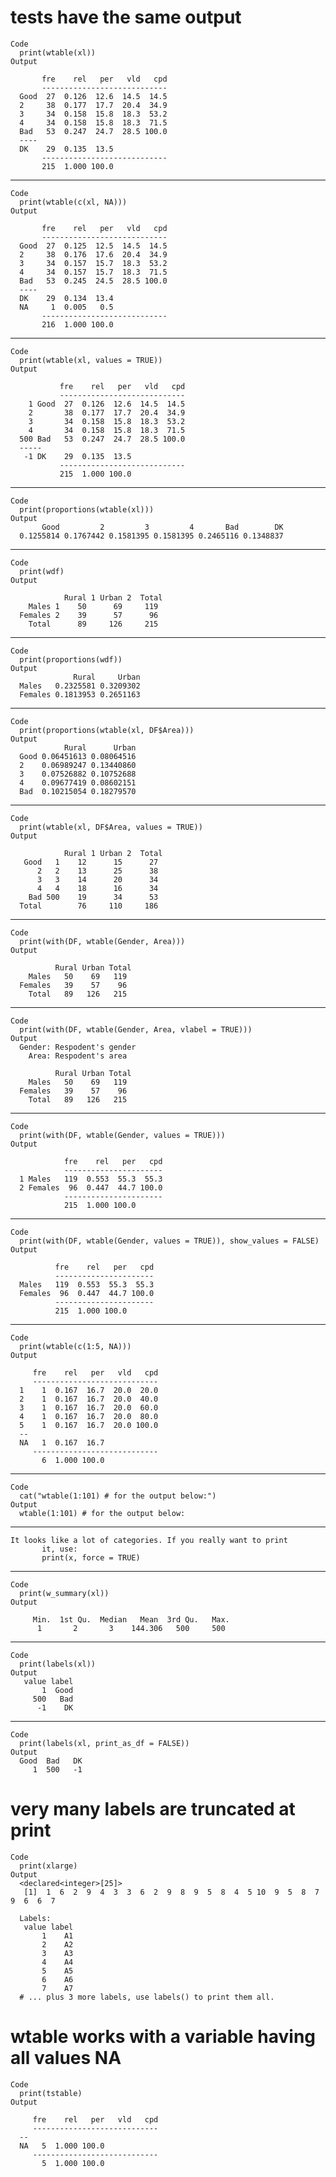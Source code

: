 # tests have the same output

    Code
      print(wtable(xl))
    Output
      
           fre    rel   per   vld   cpd
           ----------------------------
      Good  27  0.126  12.6  14.5  14.5 
      2     38  0.177  17.7  20.4  34.9 
      3     34  0.158  15.8  18.3  53.2 
      4     34  0.158  15.8  18.3  71.5 
      Bad   53  0.247  24.7  28.5 100.0 
      ----
      DK    29  0.135  13.5 
           ----------------------------
           215  1.000 100.0
      

---

    Code
      print(wtable(c(xl, NA)))
    Output
      
           fre    rel   per   vld   cpd
           ----------------------------
      Good  27  0.125  12.5  14.5  14.5 
      2     38  0.176  17.6  20.4  34.9 
      3     34  0.157  15.7  18.3  53.2 
      4     34  0.157  15.7  18.3  71.5 
      Bad   53  0.245  24.5  28.5 100.0 
      ----
      DK    29  0.134  13.4 
      NA     1  0.005   0.5 
           ----------------------------
           216  1.000 100.0
      

---

    Code
      print(wtable(xl, values = TRUE))
    Output
      
               fre    rel   per   vld   cpd
               ----------------------------
        1 Good  27  0.126  12.6  14.5  14.5 
        2       38  0.177  17.7  20.4  34.9 
        3       34  0.158  15.8  18.3  53.2 
        4       34  0.158  15.8  18.3  71.5 
      500 Bad   53  0.247  24.7  28.5 100.0 
      -----
       -1 DK    29  0.135  13.5 
               ----------------------------
               215  1.000 100.0
      

---

    Code
      print(proportions(wtable(xl)))
    Output
           Good         2         3         4       Bad        DK 
      0.1255814 0.1767442 0.1581395 0.1581395 0.2465116 0.1348837 

---

    Code
      print(wdf)
    Output
      
                Rural 1 Urban 2  Total 
        Males 1    50      69     119  
      Females 2    39      57      96  
        Total      89     126     215  
      

---

    Code
      print(proportions(wdf))
    Output
                  Rural     Urban
      Males   0.2325581 0.3209302
      Females 0.1813953 0.2651163

---

    Code
      print(proportions(wtable(xl, DF$Area)))
    Output
                Rural      Urban
      Good 0.06451613 0.08064516
      2    0.06989247 0.13440860
      3    0.07526882 0.10752688
      4    0.09677419 0.08602151
      Bad  0.10215054 0.18279570

---

    Code
      print(wtable(xl, DF$Area, values = TRUE))
    Output
      
                Rural 1 Urban 2  Total 
       Good   1    12      15      27  
          2   2    13      25      38  
          3   3    14      20      34  
          4   4    18      16      34  
        Bad 500    19      34      53  
      Total        76     110     186  
      

---

    Code
      print(with(DF, wtable(Gender, Area)))
    Output
      
              Rural Urban Total
        Males   50    69   119 
      Females   39    57    96 
        Total   89   126   215 
      

---

    Code
      print(with(DF, wtable(Gender, Area, vlabel = TRUE)))
    Output
      Gender: Respodent's gender 
        Area: Respodent's area 
      
              Rural Urban Total
        Males   50    69   119 
      Females   39    57    96 
        Total   89   126   215 
      

---

    Code
      print(with(DF, wtable(Gender, values = TRUE)))
    Output
      
                fre    rel   per   cpd
                ----------------------
      1 Males   119  0.553  55.3  55.3 
      2 Females  96  0.447  44.7 100.0 
                ----------------------
                215  1.000 100.0
      

---

    Code
      print(with(DF, wtable(Gender, values = TRUE)), show_values = FALSE)
    Output
      
              fre    rel   per   cpd
              ----------------------
      Males   119  0.553  55.3  55.3 
      Females  96  0.447  44.7 100.0 
              ----------------------
              215  1.000 100.0
      

---

    Code
      print(wtable(c(1:5, NA)))
    Output
      
         fre    rel   per   vld   cpd
         ----------------------------
      1    1  0.167  16.7  20.0  20.0 
      2    1  0.167  16.7  20.0  40.0 
      3    1  0.167  16.7  20.0  60.0 
      4    1  0.167  16.7  20.0  80.0 
      5    1  0.167  16.7  20.0 100.0 
      --
      NA   1  0.167  16.7 
         ----------------------------
           6  1.000 100.0
      

---

    Code
      cat("wtable(1:101) # for the output below:")
    Output
      wtable(1:101) # for the output below:

---

    It looks like a lot of categories. If you really want to print
           it, use:
           print(x, force = TRUE)
    
    

---

    Code
      print(w_summary(xl))
    Output
      
         Min.  1st Qu.  Median   Mean  3rd Qu.   Max. 
          1       2       3    144.306   500     500  
      

---

    Code
      print(labels(xl))
    Output
       value label
           1  Good
         500   Bad
          -1    DK

---

    Code
      print(labels(xl, print_as_df = FALSE))
    Output
      Good  Bad   DK 
         1  500   -1 

# very many labels are truncated at print

    Code
      print(xlarge)
    Output
      <declared<integer>[25]>
       [1]  1  6  2  9  4  3  3  6  2  9  8  9  5  8  4  5 10  9  5  8  7  9  6  6  7
      
      Labels:
       value label
           1    A1
           2    A2
           3    A3
           4    A4
           5    A5
           6    A6
           7    A7
      # ... plus 3 more labels, use labels() to print them all.

# wtable works with a variable having all values NA

    Code
      print(tstable)
    Output
      
         fre    rel   per   vld   cpd
         ----------------------------
      --
      NA   5  1.000 100.0 
         ----------------------------
           5  1.000 100.0
      

